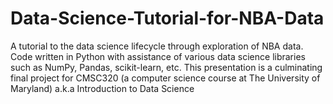 # Data-Science-Tutorial-for-NBA-Data

A tutorial to the data science lifecycle through exploration of NBA data. Code written in Python with assistance of various data science libraries such as NumPy, Pandas, scikit-learn, etc. This presentation is a culminating final project for CMSC320 (a computer science course at The University of Maryland) a.k.a Introduction to Data Science
